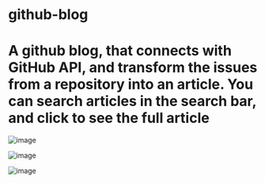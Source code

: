 # github-blog

<h1> A github blog, that connects with GitHub API, and transform the issues from a repository into an article. You can search articles in the search bar, and click to see the full article</h1>

![image](https://user-images.githubusercontent.com/102184515/202515370-c87f303f-d266-4969-852b-026abb8c3196.png)

![image](https://user-images.githubusercontent.com/102184515/202516083-b42535e1-c029-43cd-a4ff-595082a8c6e4.png)

![image](https://user-images.githubusercontent.com/102184515/202516145-21779df9-145b-4935-8b75-fc483e0cd852.png)
